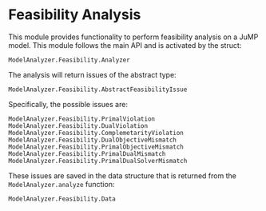
# Feasibility Analysis

This module provides functionality to perform feasibility analysis on a JuMP model.
This module follows the main API and is activated by the struct:

```@docs
ModelAnalyzer.Feasibility.Analyzer
```

The analysis will return issues of the abstract type:

```@docs
ModelAnalyzer.Feasibility.AbstractFeasibilityIssue
```
Specifically, the possible issues are:

```@docs
ModelAnalyzer.Feasibility.PrimalViolation
ModelAnalyzer.Feasibility.DualViolation
ModelAnalyzer.Feasibility.ComplemetarityViolation
ModelAnalyzer.Feasibility.DualObjectiveMismatch
ModelAnalyzer.Feasibility.PrimalObjectiveMismatch
ModelAnalyzer.Feasibility.PrimalDualMismatch
ModelAnalyzer.Feasibility.PrimalDualSolverMismatch
```

These issues are saved in the data structure that is returned from the
`ModelAnalyzer.analyze` function:

```@docs
ModelAnalyzer.Feasibility.Data
```